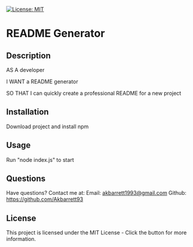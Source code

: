 [![License: MIT](https://img.shields.io/badge/License-MIT-yellow.svg)](https://opensource.org/licenses/MIT)

# README Generator

## Description
AS A developer

I WANT a README generator

SO THAT I can quickly create a professional README for a new project

## Installation
Download project and install npm

## Usage
Run "node index.js" to start

## Questions
Have questions? Contact me at: Email: akbarrett1993@gmail.com Github: https://github.com/Akbarrett93

## License
This project is licensed under the MIT License - Click the button for more information.
